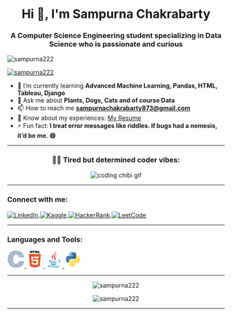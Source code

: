 <h1 align="center">Hi 👋, I'm Sampurna Chakrabarty</h1>
<h3 align="center">A Computer Science Engineering student specializing in Data Science who is passionate and curious</h3>

<p align="left">
  <img src="https://komarev.com/ghpvc/?username=sampurna222&label=Profile%20views&color=0e75b6&style=flat" alt="sampurna222" />
</p>

<p align="left">
  <a href="https://github.com/ryo-ma/github-profile-trophy">
    <img src="https://github-profile-trophy.vercel.app/?username=sampurna222" alt="sampurna222" />
  </a>
</p>

- 🌱 I’m currently learning **Advanced Machine Learning, Pandas, HTML, Tableau, Django**
- 💬 Ask me about **Plants, Dogs, Cats and of course Data**
- 📫 How to reach me **sampurnachakrabarty873@gmail.com**
- 📄 Know about my experiences: [My Resume](https://drive.google.com/file/d/1WdrEHosEMsyB_uo7nmwlpMj15aSd98oV/view?usp=sharing)
- ⚡ Fun fact: **I treat error messages like riddles. If bugs had a nemesis, it’d be me. 😄**

---

<h3 align="center">👩‍💻 Tired but determined coder vibes:</h3>
<p align="center">
  <img src="https://media.giphy.com/media/v1.Y2lkPTc5MGI3NjExcGhrcWIyOXU3djU5b3JtbThyMmdvbDhqZjl1N2lrdW01c21rbG53OCZlcD12MV9naWZzX3NlYXJjaCZjdD1n/JIX9t2j0ZTN9S/giphy.gif" width="350" alt="coding chibi gif">
</p>

---

<h3 align="left">Connect with me:</h3>
<p align="left">
  <a href="https://linkedin.com/in/sampurna-chakrabarty-364a65342" target="blank">
    <img align="center" src="https://raw.githubusercontent.com/rahuldkjain/github-profile-readme-generator/master/src/images/icons/Social/linked-in-alt.svg" alt="LinkedIn" height="30" width="40" />
  </a>
  <a href="https://kaggle.com/sampurnachakrabarty" target="blank">
    <img align="center" src="https://raw.githubusercontent.com/rahuldkjain/github-profile-readme-generator/master/src/images/icons/Social/kaggle.svg" alt="Kaggle" height="30" width="40" />
  </a>
  <a href="https://www.hackerrank.com/@sampurnachakrab1" target="blank">
    <img align="center" src="https://raw.githubusercontent.com/rahuldkjain/github-profile-readme-generator/master/src/images/icons/Social/hackerrank.svg" alt="HackerRank" height="30" width="40" />
  </a>
  <a href="https://www.leetcode.com/sampurna00" target="blank">
    <img align="center" src="https://raw.githubusercontent.com/rahuldkjain/github-profile-readme-generator/master/src/images/icons/Social/leet-code.svg" alt="LeetCode" height="30" width="40" />
  </a>
</p>

---

<h3 align="left">Languages and Tools:</h3>
<p align="left">
  <a href="https://www.cprogramming.com/" target="_blank" rel="noreferrer">
    <img src="https://raw.githubusercontent.com/devicons/devicon/master/icons/c/c-original.svg" alt="C" width="40" height="40"/>
  </a>
  <a href="https://www.w3.org/html/" target="_blank" rel="noreferrer">
    <img src="https://raw.githubusercontent.com/devicons/devicon/master/icons/html5/html5-original-wordmark.svg" alt="HTML5" width="40" height="40"/>
  </a>
  <a href="https://www.java.com" target="_blank" rel="noreferrer">
    <img src="https://raw.githubusercontent.com/devicons/devicon/master/icons/java/java-original.svg" alt="Java" width="40" height="40"/>
  </a>
  <a href="https://www.python.org" target="_blank" rel="noreferrer">
    <img src="https://raw.githubusercontent.com/devicons/devicon/master/icons/python/python-original.svg" alt="Python" width="40" height="40"/>
  </a>
</p>

---

<p align="center">
  <img src="https://github-readme-stats.vercel.app/api?username=sampurna222&show_icons=true&locale=en" alt="sampurna222" />
</p>

<p align="center">
  <img src="https://github-readme-streak-stats.herokuapp.com/?user=sampurna222&" alt="sampurna222" />
</p>

---


